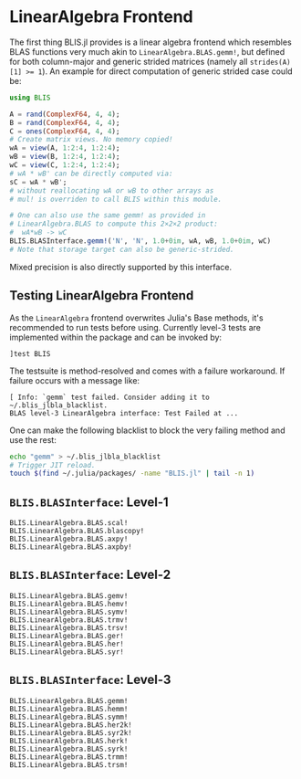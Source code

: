 # LinearAlgebra Frontend

The first thing BLIS.jl provides is a linear algebra frontend which resembles BLAS functions very much akin to `LinearAlgebra.BLAS.gemm!`, but defined for both column-major and generic strided matrices (namely all `strides(A)[1] >= 1`). An example for direct computation of generic strided case could be:

```julia
using BLIS

A = rand(ComplexF64, 4, 4);
B = rand(ComplexF64, 4, 4);
C = ones(ComplexF64, 4, 4);
# Create matrix views. No memory copied!
wA = view(A, 1:2:4, 1:2:4);
wB = view(B, 1:2:4, 1:2:4);
wC = view(C, 1:2:4, 1:2:4);
# wA * wB' can be directly computed via:
sC = wA * wB';
# without reallocating wA or wB to other arrays as
# mul! is overriden to call BLIS within this module.

# One can also use the same gemm! as provided in
# LinearAlgebra.BLAS to compute this 2×2×2 product:
#  wA*wB -> wC
BLIS.BLASInterface.gemm!('N', 'N', 1.0+0im, wA, wB, 1.0+0im, wC)
# Note that storage target can also be generic-strided.
```

Mixed precision is also directly supported by this interface.

## Testing LinearAlgebra Frontend

As the `LinearAlgebra` frontend overwrites Julia's Base methods, it's recommended to run tests before using. Currently level-3 tests are implemented within the package and can be invoked by:

```
]test BLIS
```

The testsuite is method-resolved and comes with a failure workaround. If failure occurs with a message like:

```
[ Info: `gemm` test failed. Consider adding it to ~/.blis_jlbla_blacklist.
BLAS level-3 LinearAlgebra interface: Test Failed at ...
```

One can make the following blacklist to block the very failing method and use the rest:

```bash
echo "gemm" > ~/.blis_jlbla_blacklist
# Trigger JIT reload.
touch $(find ~/.julia/packages/ -name "BLIS.jl" | tail -n 1)
```



## `BLIS.BLASInterface`: Level-1

```@docs
BLIS.LinearAlgebra.BLAS.scal!
BLIS.LinearAlgebra.BLAS.blascopy!
BLIS.LinearAlgebra.BLAS.axpy!
BLIS.LinearAlgebra.BLAS.axpby!
```

## `BLIS.BLASInterface`: Level-2

```@docs
BLIS.LinearAlgebra.BLAS.gemv!
BLIS.LinearAlgebra.BLAS.hemv!
BLIS.LinearAlgebra.BLAS.symv!
BLIS.LinearAlgebra.BLAS.trmv!
BLIS.LinearAlgebra.BLAS.trsv!
BLIS.LinearAlgebra.BLAS.ger!
BLIS.LinearAlgebra.BLAS.her!
BLIS.LinearAlgebra.BLAS.syr!
```

## `BLIS.BLASInterface`: Level-3

```@docs
BLIS.LinearAlgebra.BLAS.gemm!
BLIS.LinearAlgebra.BLAS.hemm!
BLIS.LinearAlgebra.BLAS.symm!
BLIS.LinearAlgebra.BLAS.her2k!
BLIS.LinearAlgebra.BLAS.syr2k!
BLIS.LinearAlgebra.BLAS.herk!
BLIS.LinearAlgebra.BLAS.syrk!
BLIS.LinearAlgebra.BLAS.trmm!
BLIS.LinearAlgebra.BLAS.trsm!
```

